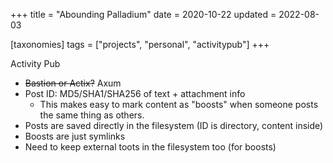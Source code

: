+++
title = "Abounding Palladium"
date = 2020-10-22
updated = 2022-08-03

[taxonomies]
tags = ["projects", "personal", "activitypub"]
+++

Activity Pub

- ~~Bastion or Actix?~~ Axum
- Post ID: MD5/SHA1/SHA256 of text + attachment info
   - This makes easy to mark content as "boosts" when someone posts the same
       thing as others.
- Posts are saved directly in the filesystem (ID is directory, content inside)
- Boosts are just symlinks
- Need to keep external toots in the filesystem too (for boosts)

